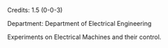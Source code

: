 Credits: 1.5 (0-0-3)

Department: Department of Electrical Engineering

Experiments on Electrical Machines and their control.